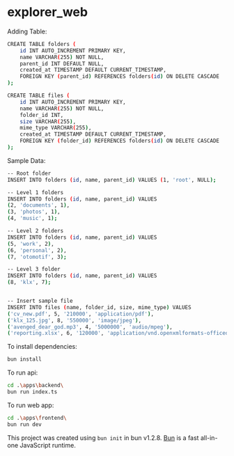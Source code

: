 # explorer_web

Adding Table:

```bash
CREATE TABLE folders (
    id INT AUTO_INCREMENT PRIMARY KEY,
    name VARCHAR(255) NOT NULL,
    parent_id INT DEFAULT NULL,
    created_at TIMESTAMP DEFAULT CURRENT_TIMESTAMP,
    FOREIGN KEY (parent_id) REFERENCES folders(id) ON DELETE CASCADE
);

CREATE TABLE files (
    id INT AUTO_INCREMENT PRIMARY KEY,
    name VARCHAR(255) NOT NULL,
    folder_id INT,
    size VARCHAR(255),
    mime_type VARCHAR(255),
    created_at TIMESTAMP DEFAULT CURRENT_TIMESTAMP,
    FOREIGN KEY (folder_id) REFERENCES folders(id) ON DELETE CASCADE
);
```

Sample Data:

```bash
-- Root folder
INSERT INTO folders (id, name, parent_id) VALUES (1, 'root', NULL);

-- Level 1 folders
INSERT INTO folders (id, name, parent_id) VALUES 
(2, 'documents', 1),
(3, 'photos', 1),
(4, 'music', 1);

-- Level 2 folders
INSERT INTO folders (id, name, parent_id) VALUES 
(5, 'work', 2),
(6, 'personal', 2),
(7, 'otomotif', 3);

-- Level 3 folder
INSERT INTO folders (id, name, parent_id) VALUES 
(8, 'klx', 7);


-- Insert sample file
INSERT INTO files (name, folder_id, size, mime_type) VALUES
('cv_new.pdf', 5, '210000', 'application/pdf'),
('klx_125.jpg', 8, '550000', 'image/jpeg'),
('avenged_dear_god.mp3', 4, '5000000', 'audio/mpeg'),
('reporting.xlsx', 6, '120000', 'application/vnd.openxmlformats-officedocument.spreadsheetml.sheet');

```

To install dependencies:

```bash
bun install
```

To run api:

```bash
cd .\apps\backend\
bun run index.ts
```

To run web app:

```bash
cd .\apps\frontend\
bun run dev
```

This project was created using `bun init` in bun v1.2.8. [Bun](https://bun.sh) is a fast all-in-one JavaScript runtime.
